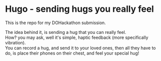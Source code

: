 # Hugo - sending hugs you really feel
This is the repo for my DOHackathon submission.

The idea behind it, is sending a hug that you can really feel. <br>
How? you may ask, well it's simple, haptic feedback (more specifically vibration). <br>
You can record a hug, and send it to your loved ones, then all they have to do, is place their phones on their chest, and feel your special hug!
